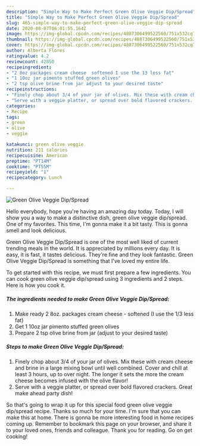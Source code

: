 ```yaml
---
description: "Simple Way to Make Perfect Green Olive Veggie Dip/Spread"
title: "Simple Way to Make Perfect Green Olive Veggie Dip/Spread"
slug: 465-simple-way-to-make-perfect-green-olive-veggie-dip-spread
date: 2020-08-07T06:01:55.164Z
image: https://img-global.cpcdn.com/recipes/4887306499522560/751x532cq70/green-olive-veggie-dipspread-recipe-main-photo.jpg
thumbnail: https://img-global.cpcdn.com/recipes/4887306499522560/751x532cq70/green-olive-veggie-dipspread-recipe-main-photo.jpg
cover: https://img-global.cpcdn.com/recipes/4887306499522560/751x532cq70/green-olive-veggie-dipspread-recipe-main-photo.jpg
author: Alberta Flores
ratingvalue: 4.2
reviewcount: 42850
recipeingredient:
- "2 8oz packages cream cheese  softened I use the 13 less fat"
- "1 10oz jar pimento stuffed green olives"
- "2 tsp olive brine from jar adjust to your desired taste"
recipeinstructions:
- "Finely chop about 3/4 of your jar of olives. Mix these with cream cheese and brine in a large mixing bowl until well combined. Cover and chill at least 3 hours, up to over night. The longer it sets the more the cream cheese becomes infused with the olive flavor!"
- "Serve with a veggie platter, or spread over bold flavored crackers. Great make ahead party dish!"
categories:
- Recipe
tags:
- green
- olive
- veggie

katakunci: green olive veggie 
nutrition: 211 calories
recipecuisine: American
preptime: "PT14M"
cooktime: "PT55M"
recipeyield: "1"
recipecategory: Lunch

---
```



![Green Olive Veggie Dip/Spread](https://img-global.cpcdn.com/recipes/4887306499522560/751x532cq70/green-olive-veggie-dipspread-recipe-main-photo.jpg)

Hello everybody, hope you're having an amazing day today. Today, I will show you a way to make a distinctive dish, green olive veggie dip/spread. One of my favorites. This time, I'm gonna make it a bit tasty. This is gonna smell and look delicious.



Green Olive Veggie Dip/Spread is one of the most well liked of current trending meals in the world. It is appreciated by millions every day. It is easy, it is fast, it tastes delicious. They're fine and they look fantastic. Green Olive Veggie Dip/Spread is something that I've loved my entire life.


To get started with this recipe, we must first prepare a few ingredients. You can cook green olive veggie dip/spread using 3 ingredients and 2 steps. Here is how you cook it.

<!--inarticleads1-->

##### The ingredients needed to make Green Olive Veggie Dip/Spread:

1. Make ready 2 8oz. packages cream cheese - softened (I use the 1/3 less fat)
1. Get 1 10oz jar pimento stuffed green olives
1. Prepare 2 tsp olive brine from jar (adjust to your desired taste)




<!--inarticleads2-->

##### Steps to make Green Olive Veggie Dip/Spread:

1. Finely chop about 3/4 of your jar of olives. Mix these with cream cheese and brine in a large mixing bowl until well combined. Cover and chill at least 3 hours, up to over night. The longer it sets the more the cream cheese becomes infused with the olive flavor!
1. Serve with a veggie platter, or spread over bold flavored crackers. Great make ahead party dish!




So that's going to wrap it up for this special food green olive veggie dip/spread recipe. Thanks so much for your time. I'm sure that you can make this at home. There is gonna be more interesting food in home recipes coming up. Remember to bookmark this page on your browser, and share it to your loved ones, friends and colleague. Thank you for reading. Go on get cooking!
